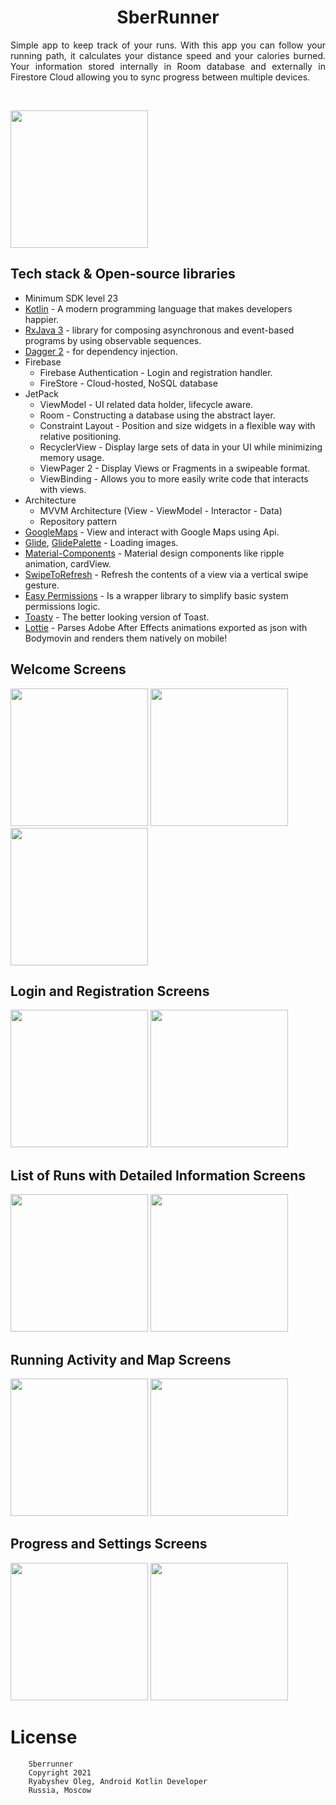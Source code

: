 <h1 align="center">SberRunner</h1>

<p align="justify">  
Simple app to keep track of your runs.  
With this app you can follow your running path, it calculates your distance speed and your calories burned.
Your information stored internally in Room database and externally in Firestore Cloud allowing you to sync
progress between multiple devices.
</p>

<br />

<p float="center">
  <img src="screenshots/logo.png" width="220" />
</p>

## Tech stack & Open-source libraries
- Minimum SDK level 23
- [Kotlin](https://kotlinlang.org/) - A modern programming language that makes developers happier.
- [RxJava 3](https://github.com/ReactiveX/RxJava)  - library for composing asynchronous and event-based programs by using observable sequences.
- [Dagger 2](https://dagger.dev/) - for dependency injection.
- Firebase
    - Firebase Authentication - Login and registration handler.
    - FireStore - Cloud-hosted, NoSQL database
- JetPack
    - ViewModel - UI related data holder, lifecycle aware.
    - Room - Constructing a database using the abstract layer.
    - Constraint Layout - Position and size widgets in a flexible way with relative positioning. 
    - RecyclerView - Display large sets of data in your UI while minimizing memory usage.
    - ViewPager 2 - Display Views or Fragments in a swipeable format.
    - ViewBinding - Allows you to more easily write code that interacts with views.
- Architecture
    - MVVM Architecture (View - ViewModel - Interactor - Data)
    - Repository pattern
- [GoogleMaps](https://developers.google.com/maps) - View and interact with Google Maps using Api.
- [Glide](https://github.com/bumptech/glide), [GlidePalette](https://github.com/florent37/GlidePalette) - Loading images.
- [Material-Components](https://github.com/material-components/material-components-android) - Material design components like ripple animation, cardView.
- [SwipeToRefresh](https://developer.android.com/reference/androidx/swiperefreshlayout/widget/SwipeRefreshLayout) - Refresh the contents of a view via a vertical swipe gesture.
- [Easy Permissions](https://github.com/googlesamples/easypermissions) - Is a wrapper library to simplify basic system permissions logic.
- [Toasty](https://github.com/GrenderG/Toasty) - The better looking version of Toast.
- [Lottie](https://github.com/airbnb/lottie-android) - Parses Adobe After Effects animations exported as json with Bodymovin and renders them natively on mobile!

Welcome Screens
-----------

<p float="left">
  <img src="screenshots/hello_1.png" width="220" />
  <img src="screenshots/hello_2.png" width="220" /> 
  <img src="screenshots/hello_3.png" width="220" /> 
</p>

Login and Registration Screens
-----------

<p float="left">
  <img src="screenshots/login_light.png" width="220" />
  <img src="screenshots/registration_light.png" width="220" /> 
</p>

List of Runs with Detailed Information Screens
-----------

<p float="left">
  <img src="screenshots/list_light.png" width="220" />
  <img src="screenshots/detailed_light.png" width="220" />
</p>

Running Activity and Map Screens
-----------

<p float="left">
  <img src="screenshots/run_light.png" width="220" />
  <img src="screenshots/map_dark.png" width="220" /> 
</p>

Progress and Settings Screens
-----------

<p float="left">
  <img src="screenshots/progress_light.png" width="220" />
  <img src="screenshots/settings_light.png" width="220" /> 
</p>

# License
```
    Sberrunner
    Copyright 2021
    Ryabyshev Oleg, Android Kotlin Developer
    Russia, Moscow
```